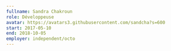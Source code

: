 ```yaml
---
fullname: Sandra Chakroun
role: Développeuse
avatar: https://avatars3.githubusercontent.com/sandcha?s=600
start: 2017-05-10
end: 2018-10-05
employer: independent/octo
---
```

